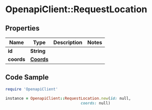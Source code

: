 # OpenapiClient::RequestLocation

## Properties

Name | Type | Description | Notes
------------ | ------------- | ------------- | -------------
**id** | **String** |  | 
**coords** | [**Coords**](Coords.md) |  | 

## Code Sample

```ruby
require 'OpenapiClient'

instance = OpenapiClient::RequestLocation.new(id: null,
                                 coords: null)
```


